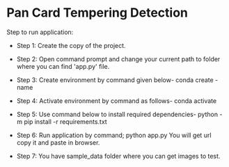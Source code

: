 # Pan Card Tempering Detection
 
Step to run application:

- Step 1:	Create the copy of the project.

- Step 2: Open command prompt and change your current path 
to folder where you can find 'app.py' file.

- Step 3: Create environment by command given below-
conda create -name <environment name>

- Step 4: Activate environment by command as follows-
conda activate <environment name>

- Step 5: Use command below to install required dependencies-
python -m pip install -r requirements.txt

- Step 6: Run application by command;
python app.py
You will get url copy it and paste in browser.

- Step 7: You have sample_data folder where you can get images to test.
